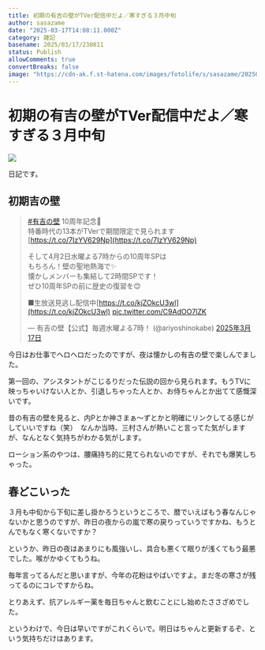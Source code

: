 ```yaml
---
title: 初期の有吉の壁がTVer配信中だよ／寒すぎる３月中旬
author: sasazame
date: "2025-03-17T14:08:11.000Z"
category: 雑記
basename: 2025/03/17/230811
status: Publish
allowComments: true
convertBreaks: false
image: "https://cdn-ak.f.st-hatena.com/images/fotolife/s/sasazame/20250317/20250317230716.png"
---
```

# 初期の有吉の壁がTVer配信中だよ／寒すぎる３月中旬

![](https://cdn-ak.f.st-hatena.com/images/fotolife/s/sasazame/20250317/20250317230716.png)

日記です。

<!-- Extended Body -->

## 初期吉の壁

> [#有吉の壁](https://twitter.com/hashtag/%E6%9C%89%E5%90%89%E3%81%AE%E5%A3%81?src=hash&ref_src=twsrc%5Etfw) 10周年記念🎉  
> 特番時代の13本がTVerで期間限定で見られます[https://t.co/7IzYV629Np](https://t.co/7IzYV629Np)  
>   
> そして4月2日水曜よる7時からの10周年SPは  
> もちろん！壁の聖地熱海で✨  
> 懐かしメンバーも集結して2時間SPです！  
> ぜひ10周年SPの前に歴史の復習を😊  
>   
> ■生放送見逃し配信中[https://t.co/kjZOkcU3wl](https://t.co/kjZOkcU3wl) [pic.twitter.com/C9AdOO7lZK](https://t.co/C9AdOO7lZK)
> 
> — 有吉の壁【公式】毎週水曜よる7時！ (@ariyoshinokabe) [2025年3月17日](https://twitter.com/ariyoshinokabe/status/1901531058979692873?ref_src=twsrc%5Etfw)

今日はお仕事でヘロヘロだったのですが、夜は懐かしの有吉の壁で楽しんでました。

第一回の、アシスタントがこじるりだった伝説の回から見られます。もうTVに映っちゃいけない人とか、引退しちゃった人とか、お侍ちゃんとか出てて感慨深いです。

昔の有吉の壁を見ると、内Pとか神さまぁ～ずとかと明確にリンクしてる感じがしていいですね（笑）　なんか当時、三村さんが熱いこと言ってた気がしますが、なんとなく気持ちがわかる気がします。

ローション系のやつは、腰痛持ち的に見てられないのですが、それでも爆笑しちゃった。

## 春どこいった

３月も中旬から下旬に差し掛かろうというところで、暦でいえばもう春なんじゃないかと思うのですが、昨日の夜からの嵐で寒の戻りっていうですかね、もうとんでもなく寒くないですか？

というか、昨日の夜はあまりにも風強いし、具合も悪くて眠りが浅くてもう最悪でした。喉がかゆくてもうね。

毎年言ってるんだと思いますが、今年の花粉はやばいですよ。まだ冬の寒さが残ってるのにコレですからね。

とりあえず、抗アレルギー薬を毎日ちゃんと飲むことにし始めたささざめでした。

というわけで、今日は早いですがこれくらいで。明日はちゃんと更新するぞ、という気持ちだけはあります。